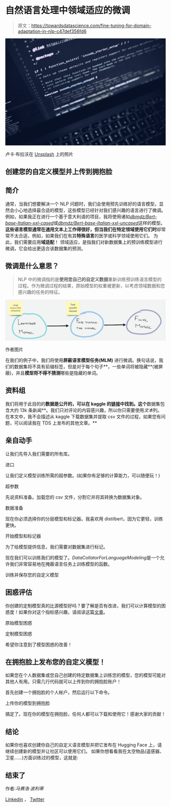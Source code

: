 # 自然语言处理中领域适应的微调

> 原文：<https://towardsdatascience.com/fine-tuning-for-domain-adaptation-in-nlp-c47def356fd6>

![](img/500b1b02255c9b5097df1215472dfdb4.png)

卢卡·布拉沃在 [Unsplash](https://unsplash.com?utm_source=medium&utm_medium=referral) 上的照片

## 创建您的自定义模型并上传到拥抱脸

## **简介**

通常，当我们想要解决一个 NLP 问题时，我们会使用预先训练好的语言模型，显然会小心地选择最合适的模型，这些模型已经针对我们感兴趣的语言进行了微调。
例如，如果我正在进行一个基于意大利语的项目，我将使用诸如[*dbmdz/Bert-base-Italian-xxl-cased*](https://huggingface.co/dbmdz/bert-base-italian-xxl-cased)或[*dbmdz/Bert-base-Italian-xxl-uncased*](https://huggingface.co/dbmdz/bert-base-italian-xxl-uncased)这样的模型。
**这些语言模型通常在通用文本上工作得很好，但当我们在特定领域使用它们时**却常常不太合适，例如，如果我们在有其**特殊语言**的医学或科学领域使用它们。
为此，我们需要应用**域适配**！
领域适应，是指我们对新数据集上的预训练模型进行微调，它会给出更适合该数据集的预测。

## 微调是什么意思？

> NLP 中的微调指的是**使用您自己的自定义数据**重新训练预训练语言模型的过程。作为微调过程的结果，原始模型的权重被更新，以考虑领域数据和您感兴趣的任务的特征。

![](img/9847b6357ee0583c4d91c96ca0f3fb4c.png)

作者图片

在我们的例子中，我们将使用**屏蔽语言模型任务(MLM)** 进行微调。换句话说，我们的数据集将不具有前缀标签，但是对于每个句子**，一些单词将被隐藏**(被屏蔽)，并且**模型将不得不猜测**哪些是隐藏的单词。

## 资料组

我们将用于此目的的**数据是公开的，可以在 kaggle 的[链接](https://www.kaggle.com/datasets/mrisdal/fake-news)中找到。这个**数据集包含大约 13k 条新闻**。我们只对评论的内容感兴趣，所以你只需要使用*文本*列。在本文中，我不会描述从 kaggle 下载数据集并提取 csv 文件的过程，如果您有问题，可以阅读我在 TDS 上发布的其他文章。**

## 亲自动手

让我们先导入我们需要的所有库。

进口

让我们定义模型训练所需的超参数。(如果你有足够的计算能力，可以随便玩！)

超参数

先说资料准备。加载您的 csv 文件，分割它并将其转换为数据集对象。

数据准备

现在你必须选择你的分层模型和标记器。我喜欢用 distilbert，因为它更轻，训练更快。

开始模型和标记器

为了给模型提供信息，我们需要对数据集进行标记。

现在我们可以训练我们的模型了。*DataCollatorForLanguageModeling*是一个允许我们非常容易地在掩蔽语言任务上训练模型的函数。

训练并保存您的自定义模型

## 困惑评估

你创建的定制模型真的比源模型好吗？要了解是否有改进，我们可以计算模型的困惑度！如果你对这个指标感兴趣，请阅读这篇[文章](/perplexity-in-language-models-87a196019a94)。

原始模型困惑

定制模型困惑

希望你注意到了模型困惑的改善！

## 在拥抱脸上发布您的自定义模型！

如果您在个人数据集或您自己创建的特定数据集上训练您的模型，您的模型可能对其他人有用。只需几行代码就可以上传到你的拥抱脸账户！

首先创建一个拥抱脸的个人帐户，然后运行以下命令。

上传你的模型到拥抱脸

搞定了。现在你的模型在拥抱脸，任何人都可以下载和使用它！感谢大家的贡献！

## 结论

如果你也喜欢创建你自己的自定义语言模型并把它发布在 Hugging Face 上，请继续创建新的模型并让社区可以使用它们。
如果你想看看我在太空物品(遥感器、卫星……)方面训练过的模型，这就是:

[](https://huggingface.co/Chramer/remote-sensing-distilbert-cased)  

## 结束了

作者:*马赛洛·波利蒂*

[Linkedin](https://www.linkedin.com/in/marcello-politi/) ， [Twitter](https://twitter.com/_March08_)